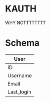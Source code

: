 # KAUTH

WHY NOTTTTTTTT

# Schema

|User      |
|----------|
|ID        |
|Username  |
|Email     |
|Last_login|
